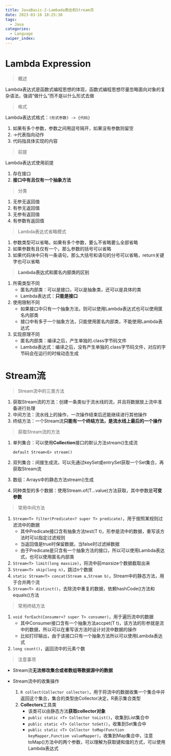 ```yaml
---
title: JavaBasic-2-Lambada表达和Stream流
date: 2023-03-16 18:25:38
tags: 
  - Java
categories: 
  - Language
swiper_index: 
---
```


# Lambda Expression
> 概述

Lambda表达式是函数式编程思想的体现，函数式编程思想尽量忽略面向对象的复杂语法，强调“做什么”而不是以什么形式去做

> 格式

Lambda表达式格式：`(形式参数) -> {代码}`

1. 如果有多个参数，参数之间用逗号隔开，如果没有参数则留空
2. ->代表指向动作
3. 代码指具体实现的内容

> 前提

Lambda表达式使用前提

1. 存在接口
2. **接口中有且仅有一个抽象方法**

> 分类

1. 无参无返回值
2. 有参无返回值
3. 无参有返回值
4. 有参数有返回值

> Lambda表达式省略模式

1. 参数类型可以省略，如果有多个参数，要么不省略要么全部省略
2. 如果参数有且仅有一个，那么参数的括号可以省略
3. 如果代码块中只有一条语句，那么大括号和语句的分号可以省略，return关键字也可以省略

> **Lambda表达式和匿名内部类的区别**

1. 所需类型不同
   * 匿名内部类：可以是接口，可以是抽象类，还可以是具体的类
   * Lambda表达式：**只能是接口**
2. 使用限制不同
   * 如果接口中只有一个抽象方法，则可以使用Lambda表达式也可以使用匿名内部类
   * 接口中有多于一个抽象方法，只能使用匿名内部类，不能使用Lambda表达式
3. 实现原理不同
   * 匿名内部类：编译之后，产生单独的.class字节码文件
   * Lambda表达式：编译之后，没有产生单独的.class字节码文件，对应的字节码会在运行的时候动态生成

# Stream流

> Stream流中的三类方法

1. 获取Stream流的方法：创建一条类似于流水线的流，并且将数据放上流中准备进行处理
2. 中间方法：流水线上的操作，一次操作结束后还能继续进行其他操作
3. 终结方法：一个Stream流**只能有一个终结方法，是流水线上最后的一个操作**

> 获取Stream流的方法

1. 单列集合：可以使用**Collection**接口的默认方法stream()生成流

   `default Stream<E> stream()`

2. 双列集合：间接生成流，可以先通过keySet或entrySet获取一个Set集合，再获取Stream流

3. 数组：Arrays中的静态方法stream()生成

4. 同种类型的多个数据：使用Stream.of(T...value)方法获取，其中参数是**可变参数**

> 常用中间方法

1. `Stream<T> filter(Predicate<? super T> predicate)`，用于按照某规则过滤流中的数据
   * 其中Predicate接口含有抽象方法test(T t)，形参是流中的数据，重写该方法时可以指定过滤规则
   * 当返回值是true时保留数据，当false时过滤掉数据
   * 由于Predicate是只含有一个抽象方法的接口，所以可以使用Lambda表达式，也可以使用匿名内部类
2. `Stream<T> limit(long maxsize)`，将流中前maxsize个数据截取出来
3. `Stream<T> skip(long n)`，跳过n个数据
4. `static Stream<T> concat(Stream a,Stream b)`，Stream中的静态方法，用于合并两个流
5. `Stream<T> distinct()`，去除流中重复的数据，依赖hashCode()方法和equals()方法

> 常用终结方法

1. `void forEach(Consumer<? super T> consumer)`，用于遍历流中的数据
   * 其中Consumer接口含有一个抽象方法accpet(T t)，该方法的形参就是流中的数据，所以可以在重写该方法时设计对流中数据的操作
   * 比如打印输出，由于该接口只有一个抽象方法所以可以使用Lambda表达式
2. `long count()`，返回流中的元素个数

> 注意事项

* Stream流**无法修改集合或者数组等数据源中的数据**

* Stream流中的收集操作

  1. `R collect(Collector collector)`，用于将流中的数据收集一个集合中并返回这个集合，集合的类型由Collector决定，R表示集合类型
  2. **Collectors**工具类
     * 该类可以由静态方法**获取collector对象**
     * `public static <T> Collector toList()`，收集到List集合中
     * `public static <T> Collector toSet()`，收集到Set集合中
     * `public static <T> Collector toMap(Function keyMapper,Function valueMapper)`，收集到Map集合中，注意toMap()方法中的两个参数，可以理解为获取键和值的方式，可以使用Lambda表达式